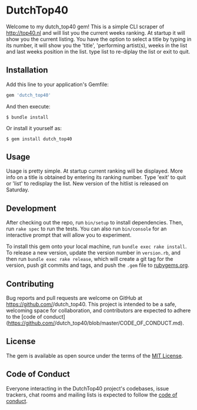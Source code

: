 # DutchTop40

Welcome to my dutch_top40 gem! This is a simple CLI scraper of http://top40.nl and will list you the current weeks ranking. At startup it will show you the current listing. You have the option to select a title by typing in its number, it will show you the 'title', 'performing artist(s), weeks in the list and last weeks position in the list.
type list to re-diplay the list or exit to quit.

## Installation

Add this line to your application's Gemfile:

```ruby
gem 'dutch_top40'
```

And then execute:

    $ bundle install

Or install it yourself as:

    $ gem install dutch_top40

## Usage

Usage is pretty simple. At startup current ranking will be displayed. More info on a title is obtained by entering its ranking number. Type 'exit' to quit or 'list' to redisplay the list. New version of the hitlist is released on Saturday.

## Development

After checking out the repo, run `bin/setup` to install dependencies. Then, run `rake spec` to run the tests. You can also run `bin/console` for an interactive prompt that will allow you to experiment.

To install this gem onto your local machine, run `bundle exec rake install`. To release a new version, update the version number in `version.rb`, and then run `bundle exec rake release`, which will create a git tag for the version, push git commits and tags, and push the `.gem` file to [rubygems.org](https://rubygems.org).

## Contributing

Bug reports and pull requests are welcome on GitHub at https://github.com/<github username>/dutch_top40. This project is intended to be a safe, welcoming space for collaboration, and contributors are expected to adhere to the [code of conduct](https://github.com/<github username>/dutch_top40/blob/master/CODE_OF_CONDUCT.md).


## License

The gem is available as open source under the terms of the [MIT License](https://opensource.org/licenses/MIT).

## Code of Conduct

Everyone interacting in the DutchTop40 project's codebases, issue trackers, chat rooms and mailing lists is expected to follow the [code of conduct](https://github.com/raspimeteo/dutch_top40/blob/master/CODE_OF_CONDUCT.md).
